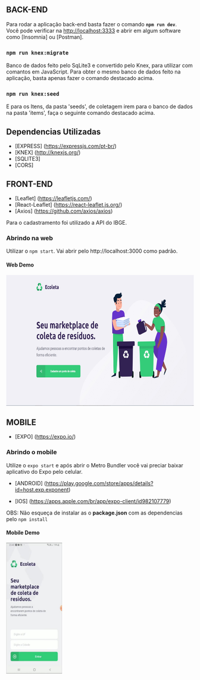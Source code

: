## BACK-END

Para rodar a aplicação back-end basta fazer o comando <strong>`npm run dev`</strong>.<br />
Você pode verificar na [http://localhost:3333](http://localhost:3333) e abrir em
algum software como [Insomnia] ou [Postman].

### `npm run knex:migrate`

  Banco de dados feito pelo SqLite3 e convertido pelo Knex, para utilizar
  com comantos em JavaScript. Para obter o mesmo banco de dados feito na aplicação,
  basta apenas fazer o comando destacado acima.

### `npm run knex:seed`

  E para os Itens, da pasta 'seeds', de coletagem irem para o banco de dados
  na pasta 'items', faça o seguinte comando destacado acima.

## Dependencias Utilizadas

 - [EXPRESS] (https://expressjs.com/pt-br/)
 - [KNEX] (http://knexjs.org/)
 - [SQLITE3]
 - [CORS]


## FRONT-END

- [Leaflet] (https://leafletjs.com/)
- [React-Leaflet] (https://react-leaflet.js.org/)
- [Axios] (https://github.com/axios/axios)

Para o cadastramento foi utilizado a API do IBGE.

### Abrindo na web

Utilizar o `npm start`. Vai abrir pelo http://localhost:3000 como padrão.

#### Web Demo
[<img src="https://github.com/Kaiowolf/MeioAmbiente/blob/master/image-web-ecoleta.jpg" width="650" height="350"/>](https://youtu.be/YvRstOSycFY)

## MOBILE

- [EXPO] (https://expo.io/)

### Abrindo o mobile

Utilize o `expo start` e após abrir o Metro Bundler você vai preciar baixar aplicativo do Expo pelo celular.

- [ANDROID] (https://play.google.com/store/apps/details?id=host.exp.exponent)

- [IOS] (https://apps.apple.com/br/app/expo-client/id982107779)

OBS: Não esqueça de instalar as o <strong>package.json</strong> com as dependencias pelo `npm install`

#### Mobile Demo
[<img src="https://github.com/Kaiowolf/MeioAmbiente/blob/master/image-mobile-ecoleta.jpg" width="150" height="350"/>](https://youtu.be/GU4xhyhDy8Q)
